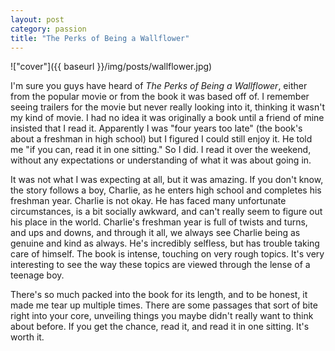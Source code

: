 ```yaml
---
layout: post
category: passion
title: "The Perks of Being a Wallflower"
---
```


!["cover"]({{ baseurl }}/img/posts/wallflower.jpg)

I'm sure you guys have heard of *The Perks of Being a Wallflower*, either from the popular movie or from the book it was based off of. I remember seeing trailers for the movie but never really looking into it, thinking it wasn't my kind of movie. I had no idea it was originally a book until a friend of mine insisted that I read it. Apparently I was "four years too late" (the book's about a freshman in high school) but I figured I could still enjoy it. He told me "if you can, read it in one sitting." So I did. I read it over the weekend, without any expectations or understanding of what it was about going in.

It was not what I was expecting at all, but it was amazing. If you don't know, the story follows a boy, Charlie, as he enters high school and completes his freshman year. Charlie is not okay. He has faced many unfortunate circumstances, is a bit socially awkward, and can't really seem to figure out his place in the world. Charlie's freshman year is full of twists and turns, and ups and downs, and through it all, we always see Charlie being as genuine and kind as always. He's incredibly selfless, but has trouble taking care of himself. The book is intense, touching on very rough topics. It's very interesting to see the way these topics are viewed through the lense of a teenage boy. 

There's so much packed into the book for its length, and to be honest, it made me tear up multiple times. There are some passages that sort of bite right into your core, unveiling things you maybe didn't really want to think about before. If you get the chance, read it, and read it in one sitting. It's worth it.